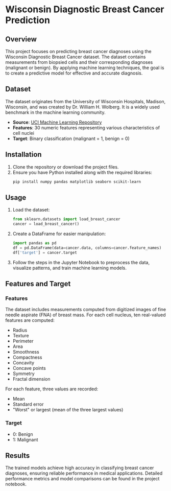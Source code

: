 # Wisconsin Diagnostic Breast Cancer Prediction

## Overview

This project focuses on predicting breast cancer diagnoses using the Wisconsin Diagnostic Breast Cancer dataset. The dataset contains measurements from biopsied cells and their corresponding diagnoses (malignant or benign). By applying machine learning techniques, the goal is to create a predictive model for effective and accurate diagnosis.

## Dataset

The dataset originates from the University of Wisconsin Hospitals, Madison, Wisconsin, and was created by Dr. William H. Wolberg. It is a widely used benchmark in the machine learning community.

- **Source**: [UCI Machine Learning Repository](https://archive.ics.uci.edu/ml/datasets/Breast+Cancer+Wisconsin+%28Diagnostic%29)
- **Features**: 30 numeric features representing various characteristics of cell nuclei
- **Target**: Binary classification (malignant = 1, benign = 0)

## Installation

1. Clone the repository or download the project files.
2. Ensure you have Python installed along with the required libraries:
   ```bash
   pip install numpy pandas matplotlib seaborn scikit-learn
   ```

## Usage

1. Load the dataset:
   ```python
   from sklearn.datasets import load_breast_cancer
   cancer = load_breast_cancer()
   ```

2. Create a DataFrame for easier manipulation:
   ```python
   import pandas as pd
   df = pd.DataFrame(data=cancer.data, columns=cancer.feature_names)
   df['target'] = cancer.target
   ```

3. Follow the steps in the Jupyter Notebook to preprocess the data, visualize patterns, and train machine learning models.

## Features and Target

### Features
The dataset includes measurements computed from digitized images of fine needle aspirate (FNA) of breast mass. For each cell nucleus, ten real-valued features are computed:

- Radius
- Texture
- Perimeter
- Area
- Smoothness
- Compactness
- Concavity
- Concave points
- Symmetry
- Fractal dimension

For each feature, three values are recorded:
- Mean
- Standard error
- "Worst" or largest (mean of the three largest values)

### Target
- 0: Benign
- 1: Malignant

## Results

The trained models achieve high accuracy in classifying breast cancer diagnoses, ensuring reliable performance in medical applications. Detailed performance metrics and model comparisons can be found in the project notebook.


